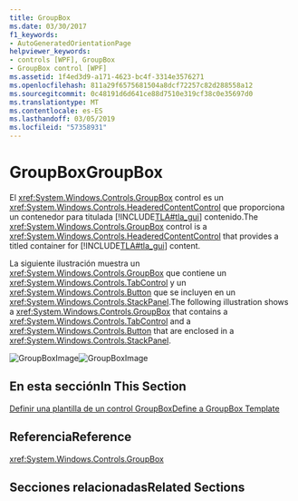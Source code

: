 ```yaml
---
title: GroupBox
ms.date: 03/30/2017
f1_keywords:
- AutoGeneratedOrientationPage
helpviewer_keywords:
- controls [WPF], GroupBox
- GroupBox control [WPF]
ms.assetid: 1f4ed3d9-a171-4623-bc4f-3314e3576271
ms.openlocfilehash: 811a29f6575681504a8dcf72257c82d288558a12
ms.sourcegitcommit: 0c48191d6d641ce88d7510e319cf38c0e35697d0
ms.translationtype: MT
ms.contentlocale: es-ES
ms.lasthandoff: 03/05/2019
ms.locfileid: "57358931"
---
```

# <a name="groupbox"></a><span data-ttu-id="ef41c-102">GroupBox</span><span class="sxs-lookup"><span data-stu-id="ef41c-102">GroupBox</span></span>
<span data-ttu-id="ef41c-103">El <xref:System.Windows.Controls.GroupBox> control es un <xref:System.Windows.Controls.HeaderedContentControl> que proporciona un contenedor para titulada [!INCLUDE[TLA#tla_gui](../../../../includes/tlasharptla-gui-md.md)] contenido.</span><span class="sxs-lookup"><span data-stu-id="ef41c-103">The <xref:System.Windows.Controls.GroupBox> control is a <xref:System.Windows.Controls.HeaderedContentControl> that provides a titled container for [!INCLUDE[TLA#tla_gui](../../../../includes/tlasharptla-gui-md.md)] content.</span></span>  
  
 <span data-ttu-id="ef41c-104">La siguiente ilustración muestra un <xref:System.Windows.Controls.GroupBox> que contiene un <xref:System.Windows.Controls.TabControl> y un <xref:System.Windows.Controls.Button> que se incluyen en un <xref:System.Windows.Controls.StackPanel>.</span><span class="sxs-lookup"><span data-stu-id="ef41c-104">The following illustration shows a <xref:System.Windows.Controls.GroupBox> that contains a <xref:System.Windows.Controls.TabControl> and a <xref:System.Windows.Controls.Button> that are enclosed in a <xref:System.Windows.Controls.StackPanel>.</span></span>  
  
 <span data-ttu-id="ef41c-105">![GroupBoxImage](./media/groupboximage.JPG "GroupBoxImage")</span><span class="sxs-lookup"><span data-stu-id="ef41c-105">![GroupBoxImage](./media/groupboximage.JPG "GroupBoxImage")</span></span>  
  
## <a name="in-this-section"></a><span data-ttu-id="ef41c-106">En esta sección</span><span class="sxs-lookup"><span data-stu-id="ef41c-106">In This Section</span></span>  
 [<span data-ttu-id="ef41c-107">Definir una plantilla de un control GroupBox</span><span class="sxs-lookup"><span data-stu-id="ef41c-107">Define a GroupBox Template</span></span>](how-to-define-a-groupbox-template.md)  
  
## <a name="reference"></a><span data-ttu-id="ef41c-108">Referencia</span><span class="sxs-lookup"><span data-stu-id="ef41c-108">Reference</span></span>  
 <xref:System.Windows.Controls.GroupBox>  
  
## <a name="related-sections"></a><span data-ttu-id="ef41c-109">Secciones relacionadas</span><span class="sxs-lookup"><span data-stu-id="ef41c-109">Related Sections</span></span>
